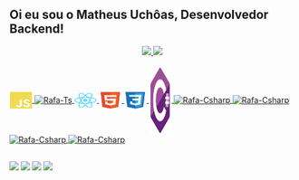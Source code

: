 ## Oi eu sou o Matheus Uchôas, Desenvolvedor Backend!
<div align="center">
  <a href="https://github.com/TheMatheusVeiga">
  <img height="180em" src="https://github-readme-stats.vercel.app/api?username=TheMatheusVeiga&show_icons=true&theme=dracula&include_all_commits=true&count_private=true"/>
  <img height="180em" src="https://github-readme-stats.vercel.app/api/top-langs/?username=TheMatheusVeiga&layout=compact&langs_count=7&theme=dracula"/>
</div>
<div style="display: inline_block"><br>
  <img align="center" alt="Rafa-Js" height="30" width="40" src="https://raw.githubusercontent.com/devicons/devicon/master/icons/javascript/javascript-plain.svg">
  <img align="center" alt="Rafa-Ts" height="120" width="40" src="https://icongr.am/devicon/docker-original-wordmark.svg?size=148&color=currentColor">
  <img align="center" alt="Rafa-React" height="30" width="40" src="https://raw.githubusercontent.com/devicons/devicon/master/icons/react/react-original.svg">
  <img align="center" alt="Rafa-HTML" height="30" width="40" src="https://raw.githubusercontent.com/devicons/devicon/master/icons/html5/html5-original.svg">
  <img align="center" alt="Rafa-CSS" height="30" width="40" src="https://raw.githubusercontent.com/devicons/devicon/master/icons/css3/css3-original.svg">
  <img align="center" alt="Rafa-Csharp" height="120" width="40" src="https://raw.githubusercontent.com/devicons/devicon/master/icons/csharp/csharp-original.svg">
  <img align="center" alt="Rafa-Csharp" height="30" width="40" src="https://icongr.am/devicon/git-original.svg?size=148&color=currentColor">
  <img align="center" alt="Rafa-Csharp" height="120" width="40" src="https://icongr.am/devicon/php-original.svg?size=148&color=currentColor">
  <img align="center" alt="Rafa-Csharp" height="120" width="40" src="https://icongr.am/devicon/postgresql-original.svg?size=148&color=currentColor">
  <img align="center" alt="Rafa-Csharp" height="120" width="40" src="https://icongr.am/devicon/mysql-plain-wordmark.svg?size=148&color=ffffff">
</div>
  
  ##
 
<div> 
  <a href="https://www.instagram.com/itz.matheuz" target="_blank"><img src="https://img.shields.io/badge/-Instagram-%23E4405F?style=for-the-badge&logo=instagram&logoColor=white" target="_blank"></a>
 	<a href="https://www.twitch.tv/matheuzuchoas" target="_blank"><img src="https://img.shields.io/badge/Twitch-9146FF?style=for-the-badge&logo=twitch&logoColor=white" target="_blank"></a>
  <a href = "mailto:matheuzuchoas@gmail.com"><img src="https://img.shields.io/badge/-Gmail-%23333?style=for-the-badge&logo=gmail&logoColor=white" target="_blank"></a>
  <a href="https://www.linkedin.com/in/dev-matheus-uchoas/" target="_blank"><img src="https://img.shields.io/badge/-LinkedIn-%230077B5?style=for-the-badge&logo=linkedin&logoColor=white" target="_blank"></a> 

 
</div>
